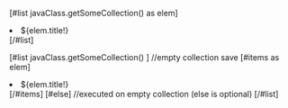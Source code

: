 <!--  -->
[#list javaClass.getSomeCollection() as elem]
    <li>${elem.title!}</li>
[/#list]

<!--  -->
[#list javaClass.getSomeCollection() ]
  //empty collection save
    [#items as elem]
      <li>${elem.title!}</li>
    [/#items]
[#else]
  //executed on empty collection (else is optional)
[/#list]